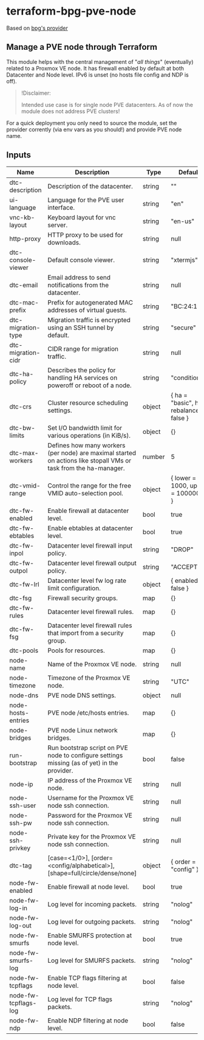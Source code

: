 # terraform-bpg-pve-node
Based on [bpg's provider](https://github.com/bpg/terraform-provider-proxmox)

## Manage a PVE node through Terraform
This module helps with the central management of "_all things_" (eventually) related to a Proxmox VE node. It has firewall enabled by default at both Datacenter and Node level. IPv6 is unset (no hosts file config and NDP is off).

> !Disclaimer:
> 
> Intended use case is for single node PVE datacenters. As of now the module does not address PVE clusters!

For a quick deployment you only need to source the module, set the provider corrently (via env vars as you should!) and provide PVE node name.

## Inputs
| Name | Description | Type | Default | Required |
| --- | --- | --- | --- | --- |
| dtc-description | Description of the datacenter. | string | "" | No |
| ui-language | Language for the PVE user interface. | string | "en" | No |
| vnc-kb-layout | Keyboard layout for vnc server. | string | "en-us" | No |
| http-proxy | HTTP proxy to be used for downloads. | string | null | No |
| dtc-console-viewer | Default console viewer. | string | "xtermjs" | No |
| dtc-email | Email address to send notifications from the datacenter. | string | null | No |
| dtc-mac-prefix | Prefix for autogenerated MAC addresses of virtual guests. | string | "BC:24:11" | No |
| dtc-migration-type | Migration traffic is encrypted using an SSH tunnel by default. | string | "secure" | No |
| dtc-migration-cidr | CIDR range for migration traffic. | string | null | No |
| dtc-ha-policy | Describes the policy for handling HA services on poweroff or reboot of a node. | string | "conditional" | No |
| dtc-crs | Cluster resource scheduling settings. | object | { ha = "basic", ha-rebalance = false } | No |
| dtc-bw-limits | Set I/O bandwidth limit for various operations (in KiB/s). | object | {} | No |
| dtc-max-workers | Defines how many workers (per node) are maximal started on actions like stopall VMs or task from the ha-manager. | number | 5 | No |
| dtc-vmid-range | Control the range for the free VMID auto-selection pool. | object | { lower = 1000, upper = 1000000 } | No |
| dtc-fw-enabled | Enable firewall at datacenter level. | bool | true | No |
| dtc-fw-ebtables | Enable ebtables at datacenter level. | bool | true | No |
| dtc-fw-inpol | Datacenter level firewall input policy. | string | "DROP" | No |
| dtc-fw-outpol | Datacenter level firewall output policy. | string | "ACCEPT" | No |
| dtc-fw-lrl | Datacenter level fw log rate limit configuration. | object | { enabled = false } | No |
| dtc-fsg | Firewall security groups. | map | {} | No |
| dtc-fw-rules | Datacenter level firewall rules. | map | {} | No |
| dtc-fw-fsg | Datacenter level firewall rules that import from a security group. | map | {} | No |
| dtc-pools | Pools for resources. | map | {} | No |
| node-name | Name of the Proxmox VE node. | string | null | Yes |
| node-timezone | Timezone of the Proxmox VE node. | string | "UTC" | No |
| node-dns | PVE node DNS settings. | object | null | No |
| node-hosts-entries | PVE node /etc/hosts entries. | map | {} | No |
| node-bridges | PVE node Linux network bridges. | map | {} | No |
| run-bootstrap | Run bootstrap script on PVE node to configure settings missing (as of yet) in the provider. | bool | false | No |
| node-ip | IP address of the Proxmox VE node. | string | null | No |
| node-ssh-user | Username for the Proxmox VE node ssh connection. | string | null | No |
| node-ssh-pw | Password for the Proxmox VE node ssh connection. | string | null | No |
| node-ssh-privkey | Private key for the Proxmox VE node ssh connection. | string | null | No |
| dtc-tag | [case=<1/0>], [order=<config/alphabetical>], [shape=full/circle/dense/none] | object | { order = "config" } | No |
| node-fw-enabled | Enable firewall at node level. | bool | true | No |
| node-fw-log-in | Log level for incoming packets. | string | "nolog" | No |
| node-fw-log-out | Log level for outgoing packets. | string | "nolog" | No |
| node-fw-smurfs | Enable SMURFS protection at node level. | bool | true | No |
| node-fw-smurfs-log | Log level for SMURFS packets. | string | "nolog" | No |
| node-fw-tcpflags | Enable TCP flags filtering at node level. | bool | false | No |
| node-fw-tcpflags-log | Log level for TCP flags packets. | string | "nolog" | No |
| node-fw-ndp | Enable NDP filtering at node level. | bool | false | No |